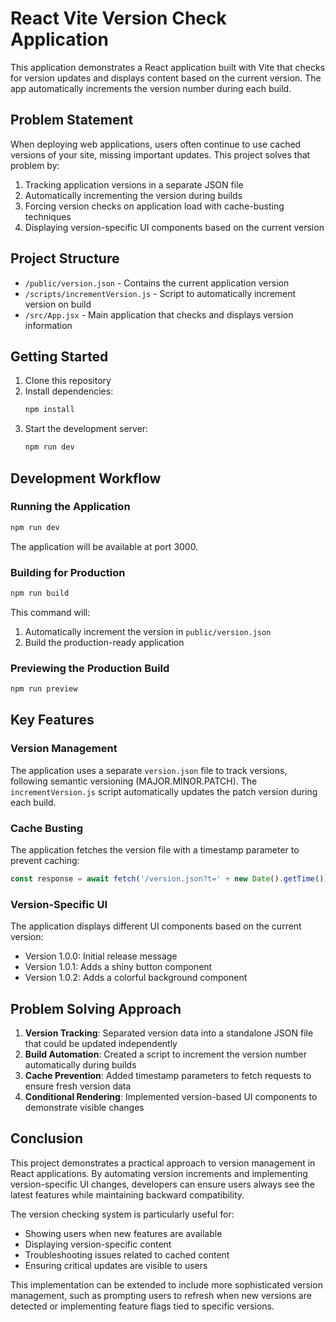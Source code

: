 
# React Vite Version Check Application

This application demonstrates a React application built with Vite that checks for version updates and displays content based on the current version. The app automatically increments the version number during each build.

## Problem Statement

When deploying web applications, users often continue to use cached versions of your site, missing important updates. This project solves that problem by:

1. Tracking application versions in a separate JSON file
2. Automatically incrementing the version during builds
3. Forcing version checks on application load with cache-busting techniques
4. Displaying version-specific UI components based on the current version

## Project Structure

- `/public/version.json` - Contains the current application version
- `/scripts/incrementVersion.js` - Script to automatically increment version on build
- `/src/App.jsx` - Main application that checks and displays version information

## Getting Started

1. Clone this repository
2. Install dependencies:
   ```bash
   npm install
   ```
3. Start the development server:
   ```bash
   npm run dev
   ```

## Development Workflow

### Running the Application

```bash
npm run dev
```

The application will be available at port 3000.

### Building for Production

```bash
npm run build
```

This command will:
1. Automatically increment the version in `public/version.json`
2. Build the production-ready application

### Previewing the Production Build

```bash
npm run preview
```

## Key Features

### Version Management

The application uses a separate `version.json` file to track versions, following semantic versioning (MAJOR.MINOR.PATCH). The `incrementVersion.js` script automatically updates the patch version during each build.

### Cache Busting

The application fetches the version file with a timestamp parameter to prevent caching:

```javascript
const response = await fetch('/version.json?t=' + new Date().getTime());
```

### Version-Specific UI

The application displays different UI components based on the current version:
- Version 1.0.0: Initial release message
- Version 1.0.1: Adds a shiny button component
- Version 1.0.2: Adds a colorful background component

## Problem Solving Approach

1. **Version Tracking**: Separated version data into a standalone JSON file that could be updated independently
2. **Build Automation**: Created a script to increment the version number automatically during builds
3. **Cache Prevention**: Added timestamp parameters to fetch requests to ensure fresh version data
4. **Conditional Rendering**: Implemented version-based UI components to demonstrate visible changes

## Conclusion

This project demonstrates a practical approach to version management in React applications. By automating version increments and implementing version-specific UI changes, developers can ensure users always see the latest features while maintaining backward compatibility.

The version checking system is particularly useful for:
- Showing users when new features are available
- Displaying version-specific content
- Troubleshooting issues related to cached content
- Ensuring critical updates are visible to users

This implementation can be extended to include more sophisticated version management, such as prompting users to refresh when new versions are detected or implementing feature flags tied to specific versions.
